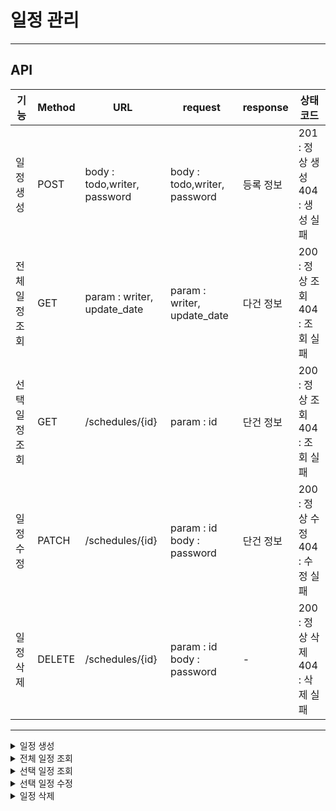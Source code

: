 # 일정 관리 
---
## API 
| 기능       | Method | URL                          | request                           | response | 상태코드                          |
|----------|--------|------------------------------|-----------------------------------|----------|-------------------------------|
| 일정 생성    | POST   | body : todo,writer, password | body : todo,writer, password      | 등록 정보    | 201 : 정상 생성 <br/>404 : 생성 실패  |
| 전체 일정 조회 | GET    | param : writer, update_date  | param : writer, update_date       | 다건 정보    | 200 : 정상 조회 <br/> 404 : 조회 실패 |
| 선택 일정 조회 | GET    | /schedules/{id}              | param : id                        | 단건 정보    | 200 : 정상 조회 <br/> 404 : 조회 실패 |
| 일정 수정 | PATCH  | /schedules/{id}                 | param : id <br/> body : password  | 단건 정보    | 200 : 정상 수정 <br/> 404 : 수정 실패 |
| 일정 삭제 | DELETE | /schedules/{id}                | param : id <br/> body : password  | -        | 200 : 정상 삭제 <br/>404 : 삭제 실패  |
--- 
<details>
  <summary>일정 생성</summary>

| key          | TYPE         | COMMENT | NULL 여부 |
|--------------|--------------|---------|---------|
| id           | BIGINT       | 일정 id   | N       |
| todo         | VARCHAR(200) | 일정      | N       |
| writer       | VARCHAR(20)  | 작성자명    | N       |
| password     | VARCHAR(20)  | 비밀번호    | N       |
| create_date  | TIMESTAMP    | 생성일     | N       |
| update_date | TIMESTAMP     | 수정일     | N       |

RequestBody
```
url : 'http://localhost:8080/schedules' 
```

```sql
{
    "todo" : "할일", 
    "writer" : "작성자명", 
    "password" : "비밀번호"
}
```
ResopnseBody 

성공 시 : 201 CREATED
```sql
{
    "id" : 1, 
    "todo" : "할일", 
    "writer" : "작성자명", 
    "password" : "비밀번호",
    "create_date" : "YYYY-DD-MM HH-MM-SS", 
    "update_date" : "YYYY-DD-MM HH-MM-SS"
}
```

실패 시 : 404 BAD REQUEST 

</details>
<details>
  <summary>전체 일정 조회</summary>

| key          | TYPE         | COMMENT | NULL 여부 |
|--------------|--------------|---------|---------|
| id           | BIGINT       | 일정 id   | N       |
| todo         | VARCHAR(200) | 일정      | N       |
| writer       | VARCHAR(20)  | 작성자명    | N       |
| create_date  | TIMESTAMP    | 생성일     | N       |
| update_date | TIMESTAMP     | 수정일     | N       |

RequestBody

```
url : 'http://localhost:8080/schedules?writer = {writer}&update_date = {update_date}' 
```

```sql
{
}
```
ResopnseBody

성공 시 : 200 OK
```sql
{
    "id" : 1, 
    "todo" : "할일", 
    "writer" : "작성자명", 
    "create_date" : "YYYY-DD-MM", 
    "update_date" : "YYYY-DD-MM"
}
```

실패 시 : 404 NOT FOUND

</details>


<details>
  <summary>선택 일정 조회</summary>

| key          | TYPE         | COMMENT | NULL 여부 |
|--------------|--------------|---------|---------|
| id           | BIGINT       | 일정 id   | N       |
| todo         | VARCHAR(200) | 일정      | N       |
| writer       | VARCHAR(20)  | 작성자명    | N       |
| create_date  | TIMESTAMP    | 생성일     | N       |
| update_date | TIMESTAMP     | 수정일     | N       |

RequestBody

```
url : 'http://localhost:8080/schedules/{id}' 
```

```sql
{
}
```
ResopnseBody

성공 시 : 200 OK
```sql
{
    "id" : 1, 
    "todo" : "할일", 
    "writer" : "작성자명", 
    "create_date" : "YYYY-DD-MM", 
    "update_date" : "YYYY-DD-MM"
}
```

실패 시 : 404 NOT FOUND

</details>

<details>
  <summary>선택 일정 수정</summary>

| key          | TYPE         | COMMENT | NULL 여부 |
|--------------|--------------|---------|---------|
| id           | BIGINT       | 일정 id   | N       |
| password     | VARCHAR(20)  | 비밀번호    | N       |
| todo         | VARCHAR(200) | 일정      | N       |
| writer       | VARCHAR(20)  | 작성자명    | N       |
| create_date  | TIMESTAMP    | 생성일     | N       |
| update_date | TIMESTAMP     | 수정일     | N       |

RequestBody

```
url : 'http://localhost:8080/schedules/{id}' 
```

```sql
{
    "todo" : "할일", 
    "writer" : "작성자명"
    "password" : "비밀번호"
}
```
ResopnseBody

성공 시 : 200 OK
```sql
{
    "id" : 1, 
    "todo" : "할일", 
    "writer" : "작성자명", 
    "create_date" : "YYYY-DD-MM", 
    "update_date" : "YYYY-DD-MM"
}
```

실패 시 : 404 NOT FOUND

</details>

<details>
  <summary>일정 삭제</summary>

RequestBody

```
url : 'http://localhost:8080/schedules/{id}' 
```

```sql
{
    "password" : "비밀번호"
}
```
ResopnseBody

성공 시 : 200 OK
```sql
{
}
```

실패 시 : 404 NOT FOUND

</details>